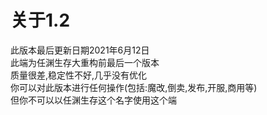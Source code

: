 # 关于1.2
此版本最后更新日期2021年6月12日  
此端为任渊生存大重构前最后一个版本  
质量很差,稳定性不好,几乎没有优化  
你可以对此版本进行任何操作(包括:魔改,倒卖,发布,开服,商用等)   
但你不可以以任渊生存这个名字使用这个端
